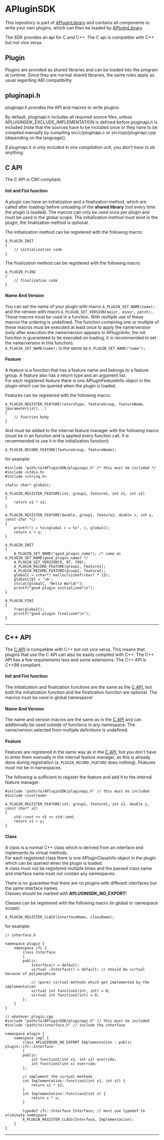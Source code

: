 # APluginSDK
This repository is part of [APluginLibrary](https://github.com/Alex2804/APluginLibrary) and contains all components
to write your own plugins, which can then be loaded by [APluginLibrary](https://github.com/Alex2804/APluginLibrary).

The SDK provides an api for C and C++. The C api is compatible with C++ but not vice versa.


## <a name="Plugin">Plugin</a>
Plugins are provided as shared libraries and can be loaded into the program at runtime. Since they are normal shared
libraries, the same rules apply as usual regarding ABI compatibility.

## <a name="pluginapi.h">pluginapi.h</a>
pluginapi.h provides the API and macros to write plugins.

By default, pluginapi.h includes all required source files, unless APLUGINSDK_EXCLUDE_IMPLEMENTATION is defined before
pluginapi.h is included (note that the sources have to be included once or they have to be compiled manually by
compiling src/c/pluginapi.c or src/cpp/pluginapi.cpp (depending on the language)).

*If pluginapi.h is only included in one compilation unit, you don't have to do anything.*


## <a name="C-API">C API</a>
The C API is C90 compliant.

#### <a name="C-API-init-fini">Init and Fini function</a>
A plugin can have an initialization and a finalization method, which are called after loading/
before unloading of the **shared library** (not every time the plugin is loaded). The macros can only be used once per
plugin and must be used in the global scope. The initialization method must exist in the plugin, the finalization method
is optional.

The initialization method can be registered with the following macro:

    A_PLUGIN_INIT
    {
        // initialization code
    }

The finalization method can be registered with the following macro:

    A_PLUGIN_FiINI
    {
        // finalization code
    }

#### <a name="C-API-name-version">Name And Version</a>
You can set the name of your plugin with macro ```A_PLUGIN_SET_NAME(name);``` and the version with macro
```A_PLUGIN_SET_VERSION(major, minor, patch);```. These macros must be used in a function. With multiple use of these
macros the ordering is undefined. The function containing one or multiple of these macros must be executed at least once
to apply the name/version (only after execution the name/version appears in APluginInfo; the init function is guaranteed
to be executed on loading, it is recommended to set the name/version in this function).  
```A_PLUGIN_SET_NAME(name);``` is the same as ```A_PLUGIN_SET_NAME("name");```

#### <a name="C-API-feature">Feature</a>
A feature is a function that has a feature name and belongs to a feature group. A feature also has a return type
and an argument list.  
For each registered feature there is one APluginFeatureInfo object in the plugin which can be queried when the plugin
is loaded.

Features can be registered with the following macro:

    A_PLUGIN_REGISTER_FEATURE(returnType, featureGroup, featureName, [parameterList]...)
    {
        // function body
    }
    
And must be added to the internal feature manager with the following macro (must be in an function and is applied every
function call. It is recommended to use it in the initialization function):

    A_PLUGIN_RECORD_FEATURE(featureGroup, featureName);

for example:

    #include "path/to/APluginSDK/pluginapi.h" /* this must be included */
    #include <stdio.h>
    #include <string.h>
    
    static char* globalC;
    
    A_PLUGIN_REGISTER_FEATURE(int, group1, feature1, int x1, int x2)
    {
        return x1 * x2;
    }
    
    A_PLUGIN_REGISTER_FEATURE(double, group1, feature2, double x, int y, const char *c)
    {
        printf("c = %s\nglobal c = %s", c, globalC);
        return x + y;
    }
    
    A_PLUGIN_INIT
    {
        A_PLUGIN_SET_NAME("good_plugin_name"); /* same as A_PLUGIN_SET_NAME(good_plugin_name) */
        A_PLUGIN_SET_VERSION(9, 87, 789);
        A_PLUGIN_RECORD_FEATURE(group1, feature1);
        A_PLUGIN_RECORD_FEATURE(group1, feature2);
        globalC = (char*) malloc(sizeof(char) * 13);
        globalC[0] = '\0';
        strcat(globalC, "Hello World!");
        printf("good plugin initialized!\n");
    }
    
    A_PLUGIN_FINI
    {
        free(globalC);
        printf("good plugin finalized!\n");
    }

---

## <a name="CPP-API">C++ API</a>
The [C API](#C-API) is compatible with C++ but not vice versa. This means that plugins that use the C API can also be easily
compiled with C++. The C++ API has a few requirements less and some extensions. The C++ API is C++98 compliant.

#### <a name="CPP-API-init-fini">Init and Fini function</a>
The initialization and finalization functions are the same as the [C API](#C-API-init-fini), but both the initialization
function and the finalization function are optional. The macros must be used in global namespace!

#### <a name="CPP-API-name-version">Name And Version</a>
The name and version macros are the same as in the [C API](#C-API-name-version) and can additionally be used outside of
functions in any namespace. The name/version selected from multiple definitions is undefined.

#### <a name="CPP-API-feature">Feature</a>
Features are registered in the same way as in the [C API](#C-API-feature), but you don't have to enter them manually
in the internal feature manager, as this is already done during registration (```A_PLUGIN_RECORD_FEATURE``` does
nothing). Features must not be in namespaces.

The following is sufficient to register the feature and add it to the internal feature manager:

    #include "path/to/APluginSDK/pluginapi.h" // this must be included
    #include <iostream>
    
    A_PLUGIN_REGISTER_FEATURE(int, group1, feature1, int x1, double y, const char* x2)
    {
        std::cout << x2 << std::end;
        return x1 + y;
    }

#### <a name="CPP-API-class">Class</a>
A class is a normal C++ class which is derived from an interface and implements its virtual methods.  
For each registered class there is one APluginClassInfo object in the plugin which can be queried when the plugin is
loaded.  
A class must not be registered multiple times and the passed class name and interface name must not contain any
namespaces.

There is no guarantee that there are no plugins with different interfaces but the same interface names.  
Classes should be marked with **APLUGINSDK_NO_EXPORT**!

Classes can be registered with the following macro (in global or namespace scope):

    A_PLUGIN_REGISTER_CLASS(interfaceName, className);
    
for example:
    
    // interface.h

    namespace plugin {
        namespace ifc {
            class Interface
            {
            public:
                Interface() = default;
                virtual ~Interface() = default; // should be virtual because of polymorphism
    
                // (pure) virtual methods which get implemented by the implementation
                virtual int function1(int, int) = 0;
                virtual int function2(int) = 0;
            };
        }
    }
<!-- tsk -->
    // whatever_plugin.cpp
    #include "path/to/APluginSDK/pluginapi.h" // this must be included
    #include "path/to/interface.h" // include the interface
    
    namespace plugin {
        namespace impl {
            class APLUGINSDK_NO_EXPORT Implementation : public plugin::ifc::Interface
            {
            public:
                int function1(int x1, int x2) override;
                int function2(int x) override;
            };
    
            // implement the virtual methods
            int Implementation::function1(int x1, int x2) {
                return x1 * x2;
            }
            int Implementation::function2(int x) {
                return x * x;
            }
    
            typedef ifc::Interface Interface; // must use typedef to eliminate namespace
            A_PLUGIN_REGISTER_CLASS(Interface, Implementation);
        }
    }

---
